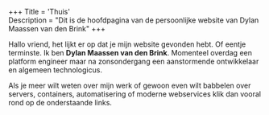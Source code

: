 +++
Title = 'Thuis'  
Description = "Dit is de hoofdpagina van de persoonlijke website van Dylan Maassen van den Brink"
+++

Hallo vriend, het lijkt er op dat je mijn website gevonden hebt. Of eentje terminste. Ik ben **Dylan Maassen van den Brink**. Momenteel overdag een platform engineer maar na zonsondergang een aanstormende ontwikkelaar en algemeen technologicus.    

Als je meer wilt weten over mijn werk of gewoon even wilt babbelen over servers, containers, automatisering of moderne webservices klik dan vooral rond op de onderstaande links.  